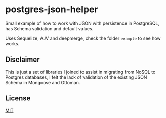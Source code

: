 # postgres-json-helper

Small example of how to work with JSON with persistence in PostgreSQL, has Schema validation and default values.

Uses Sequelize, AJV and deepmerge, check the folder ```example``` to see how works.

## Disclaimer

This is just a set of libraries I joined to assist in migrating from NoSQL to Postgres databases, I felt the lack of validation of the existing JSON Schema in Mongoose and Ottoman.

## License

[MIT](https://github.com/epoberezkin/ajv/blob/master/LICENSE)
